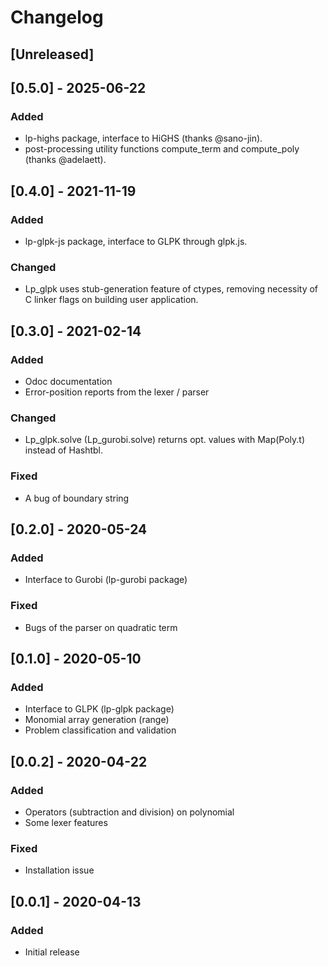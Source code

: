 # Changelog

## [Unreleased]

## [0.5.0] - 2025-06-22
### Added
- lp-highs package, interface to HiGHS (thanks @sano-jin).
- post-processing utility functions compute_term and compute_poly (thanks @adelaett).

## [0.4.0] - 2021-11-19
### Added
- lp-glpk-js package, interface to GLPK through glpk.js.

### Changed
- Lp_glpk uses stub-generation feature of ctypes, removing necessity of C linker flags on building user application.

## [0.3.0] - 2021-02-14
### Added
- Odoc documentation
- Error-position reports from the lexer / parser

### Changed
- Lp_glpk.solve (Lp_gurobi.solve) returns opt. values with Map(Poly.t) instead of Hashtbl.

### Fixed
- A bug of boundary string

## [0.2.0] - 2020-05-24
### Added
- Interface to Gurobi (lp-gurobi package)

### Fixed
- Bugs of the parser on quadratic term

## [0.1.0] - 2020-05-10
### Added
- Interface to GLPK (lp-glpk package)
- Monomial array generation (range)
- Problem classification and validation

## [0.0.2] - 2020-04-22
### Added
- Operators (subtraction and division) on polynomial
- Some lexer features

### Fixed
- Installation issue

## [0.0.1] - 2020-04-13
### Added
- Initial release
